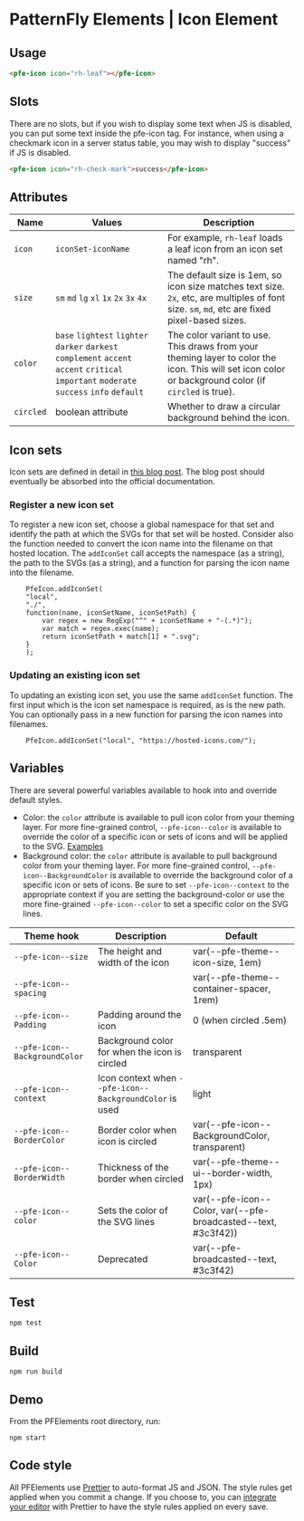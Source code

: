 # PatternFly Elements | Icon Element

## Usage

```html
<pfe-icon icon="rh-leaf"></pfe-icon>
```

## Slots

There are no slots, but if you wish to display some text when JS is disabled, you can put some text inside the pfe-icon tag.  For instance, when using a checkmark icon in a server status table, you may wish to display "success" if JS is disabled.

```html
<pfe-icon icon="rh-check-mark">success</pfe-icon>
```


## Attributes

| Name | Values | Description |
| --- | --- | --- |
| `icon` | `iconSet-iconName` | For example, `rh-leaf` loads a leaf icon from an icon set named "rh". |
| `size` | `sm` `md` `lg` `xl` `1x` `2x` `3x` `4x` | The default size is 1em, so icon size matches text size.  `2x`, etc, are multiples of font size.  `sm`, `md`, etc are fixed pixel-based sizes. |
| `color` | `base` `lightest` `lighter` `darker` `darkest` `complement` `accent` `accent` `critical` `important` `moderate` `success` `info` `default` | The color variant to use.  This draws from your theming layer to color the icon.  This will set icon color or background color (if `circled` is true). |
| `circled` | boolean attribute | Whether to draw a circular background behind the icon. |

## Icon sets

Icon sets are defined in detail in [this blog post][icon-sets].  The blog post should eventually be absorbed into the official documentation.

### Register a new icon set

To register a new icon set, choose a global namespace for that set and identify the path at which the SVGs for that set will be hosted.  Consider also the function needed to convert the icon name into the filename on that hosted location.  The `addIconSet` call accepts the namespace (as a string), the path to the SVGs (as a string), and a function for parsing the icon name into the filename.

```
    PfeIcon.addIconSet(
    "local",
    "./",
    function(name, iconSetName, iconSetPath) {
        var regex = new RegExp("^" + iconSetName + "-(.*)");
        var match = regex.exec(name);
        return iconSetPath + match[1] + ".svg";
    }
    );
```

### Updating an existing icon set

To updating an existing icon set, you use the same `addIconSet` function.  The first input which is the icon set namespace is required, as is the new path.  You can optionally pass in a new function for parsing the icon names into filenames.

```
    PfeIcon.addIconSet("local", "https://hosted-icons.com/");
```

## Variables

There are several powerful variables available to hook into and override default styles.

- Color: the `color` attribute is available to pull icon color from your theming layer.  For more fine-grained control, `--pfe-icon--color` is available to override the color of a specific icon or sets of icons and will be applied to the SVG.  [Examples][color-examples]
- Background color: the `color` attribute is available to pull background color from your theming layer.  For more fine-grained control, `--pfe-icon--BackgroundColor` is available to override the background color of a specific icon or sets of icons.  Be sure to set `--pfe-icon--context` to the appropriate context if you are setting the background-color or use the more fine-grained `--pfe-icon--color` to set a specific color on the SVG lines.

| Theme hook | Description | Default |
| -------------- | ----------- | ------- |
| `--pfe-icon--size` | The height and width of the icon | var(--pfe-theme--icon-size, 1em) |
| `--pfe-icon--spacing` | | var(--pfe-theme--container-spacer, 1rem) |
| `--pfe-icon--Padding` | Padding around the icon | 0 (when circled .5em) |
| `--pfe-icon--BackgroundColor` | Background color for when the icon is circled | transparent |
| `--pfe-icon--context` | Icon context when `--pfe-icon--BackgroundColor` is used | light |
| `--pfe-icon--BorderColor` | Border color when icon is circled | var(--pfe-icon--BackgroundColor, transparent) |
| `--pfe-icon--BorderWidth` | Thickness of the border when circled | var(--pfe-theme--ui--border-width, 1px) |
| `--pfe-icon--color` | Sets the color of the SVG lines | var(--pfe-icon--Color, var(--pfe-broadcasted--text, #3c3f42)) |
| `--pfe-icon--Color` | Deprecated | var(--pfe-broadcasted--text, #3c3f42) |

## Test

    npm test

## Build

    npm run build

## Demo

From the PFElements root directory, run:

    npm start

## Code style

All PFElements use [Prettier][prettier] to auto-format JS and JSON. The style rules get applied when you commit a change. If you choose to, you can [integrate your editor][prettier-ed] with Prettier to have the style rules applied on every save.

[prettier]: https://github.com/prettier/prettier/
[prettier-ed]: https://prettier.io/docs/en/editors.html
[blog]: https://clayto.com/2019/07/web-component-icons/index.html
[icon-sets]: https://clayto.com/2019/07/web-component-icons/index.html#icon-sets
[color-examples]: https://clayto.com/2019/07/web-component-icons/index.html#setting-icon-colors

